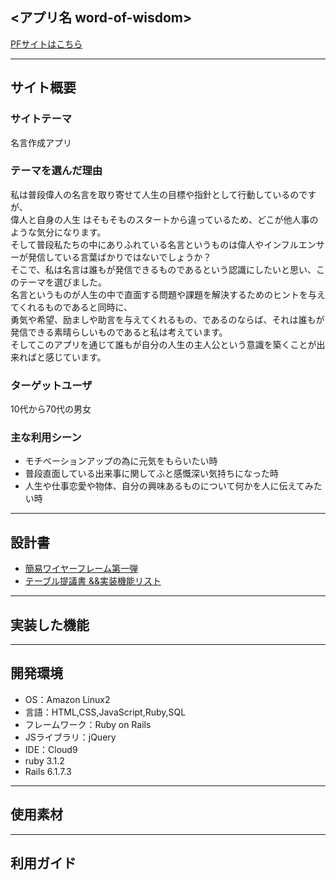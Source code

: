 ## <アプリ名 word-of-wisdom>
[PFサイトはこちら]()
***

## サイト概要
### サイトテーマ
  名言作成アプリ


### テーマを選んだ理由
私は普段偉人の名言を取り寄せて人生の目標や指針として行動しているのですが、<br>偉人と自身の人生
はそもそものスタートから違っているため、どこが他人事のような気分になります。<br>そして普段私たちの中にありふれている名言というものは偉人やインフルエンサーが発信している言葉ばかりではないでしょうか？
<br>そこで、私は名言は誰もが発信できるものであるという認識にしたいと思い、このテーマを選びました。
<br>名言というものが人生の中で直面する問題や課題を解決するためのヒントを与えてくれるものであると同時に、<br>
勇気や希望、励ましや助言を与えてくれるもの、であるのならば、それは誰もが発信できる素晴らしいものであると私は考えています。
<br>そしてこのアプリを通じて誰もが自分の人生の主人公という意識を築くことが出来ればと感じています。

### ターゲットユーザ
10代から70代の男女


### 主な利用シーン
- モチベーションアップの為に元気をもらいたい時
- 普段直面している出来事に関してふと感慨深い気持ちになった時
- 人生や仕事恋愛や物体、自分の興味あるものについて何かを人に伝えてみたい時


***

## 設計書
- [簡易ワイヤーフレーム第一弾](https://www.figma.com/file/ekLzd1NiLaOsSZ929IJ2Xk/Portfolio?t=8s611O2LzlyUUZss-1)
- [テーブル提議書 &&実装機能リスト](https://docs.google.com/spreadsheets/d/1pXixt_M5REF4go4DVeI9NFJd9-MPm2698JQHg8hti_0/edit?usp=sharing)

***

## 実装した機能

***
## 開発環境
- OS：Amazon Linux2
- 言語：HTML,CSS,JavaScript,Ruby,SQL
- フレームワーク：Ruby on Rails
- JSライブラリ：jQuery
- IDE：Cloud9
- ruby 3.1.2
- Rails 6.1.7.3

***
## 使用素材


***
## 利用ガイド
